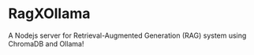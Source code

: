 # RagXOllama
A Nodejs server for Retrieval-Augmented Generation (RAG) system using ChromaDB and Ollama!
